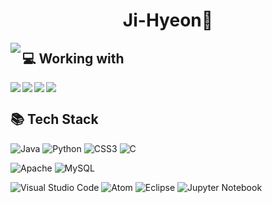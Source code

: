 <!-- 
Widget https://github.com/anuraghazra/github-readme-stats
Badges https://github.com/Ileriayo/markdown-badges
Icons  https://gist.github.com/rxaviers/7360908
 -->

<h1 align="center">Ji-Hyeon🐾</h1>

<!-- LANGUAGES Widget -->
<!-- ![Top Langs](https://github-readme-stats.vercel.app/api/top-langs/?username=Ryu-ji-hyeon&exclude_repo=github-readme-stats&hide=ANTLR,Jasmin&langs_count=6&layout=compact&hide_border=true&theme=gruvbox_light) -->

<img align="left" src="https://github-readme-stats.vercel.app/api?username=Ryu-ji-hyeon&theme=gruvbox_light&hide_border=true&count_private=true&show_icons=false&custom_title=GitHub%20Stats😊"/>

<h2>💻 Working with</h2>
<img align="left" src="https://img.shields.io/badge/MS%20SQL%20Sever-CC2927?style=for-the-badge&logo=microsoft%20sql%20server&logoColor=white"><img align="left" src="https://img.shields.io/badge/Visual%20Studio-5C2D91.svg?style=for-the-badge&logo=visual-studio&logoColor=white"><img align="left" src="https://img.shields.io/badge/html5-%23E34F26.svg?style=for-the-badge&logo=html5&logoColor=white"><img align="center" src="https://img.shields.io/badge/javascript-%23323330.svg?style=for-the-badge&logo=javascript&logoColor=%23F7DF1E">

<h2>📚 Tech Stack</h2> 

<!-- Languages -->
![Java](https://img.shields.io/badge/java-%23ED8B00.svg?style=for-the-badge&logo=java&logoColor=white) ![Python](https://img.shields.io/badge/python-3670A0?style=for-the-badge&logo=python&logoColor=ffdd54) ![CSS3](https://img.shields.io/badge/css3-%231572B6.svg?style=for-the-badge&logo=css3&logoColor=white) ![C](https://img.shields.io/badge/c-%2300599C.svg?style=for-the-badge&logo=c&logoColor=white)

<!-- Server -->
![Apache](https://img.shields.io/badge/apache-%23D42029.svg?style=for-the-badge&logo=apache&logoColor=white)<!-- DB -->
![MySQL](https://img.shields.io/badge/mysql-%2300f.svg?style=for-the-badge&logo=mysql&logoColor=white) <!-- Frameworks, Platforms and Libraries -->

<!-- IDE & Editors -->
![Visual Studio Code](https://img.shields.io/badge/Visual%20Studio%20Code-0078d7.svg?style=for-the-badge&logo=visual-studio-code&logoColor=white)
![Atom](https://img.shields.io/badge/Atom-%2366595C.svg?style=for-the-badge&logo=atom&logoColor=white) ![Eclipse](https://img.shields.io/badge/Eclipse-FE7A16.svg?style=for-the-badge&logo=Eclipse&logoColor=white) ![Jupyter Notebook](https://img.shields.io/badge/jupyter-%23FA0F00.svg?style=for-the-badge&logo=jupyter&logoColor=white)

<!-- <h2>✏️ learning</h2> -->
<!-- <h2>💡 📁 Projects</h2> -->
